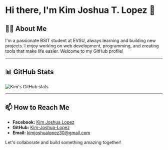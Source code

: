 # Hi there, I'm Kim Joshua T. Lopez 👋

## 👨‍💻 About Me
I'm a passionate BSIT student at EVSU, always learning and building new projects. I enjoy working on web development, programming, and creating tools that make life easier. Welcome to my GitHub profile!

---

## 📊 GitHub Stats

![Kim's GitHub stats](https://github-readme-stats.vercel.app/api?username=KJTL290&show_icons=true&theme=radical)




---

## 📫 How to Reach Me
- **Facebook:** [Kim Joshua Lopez](https://www.facebook.com/[kimjoshualopez](https://www.facebook.com/profile.php?id=100091678778132))
- **GitHub:** [Kim-Joshua-Lopez](https://github.com/KJTL290)
- **Email:** kimjoshualopez30@gmail.com

Let's collaborate and build something amazing together!
